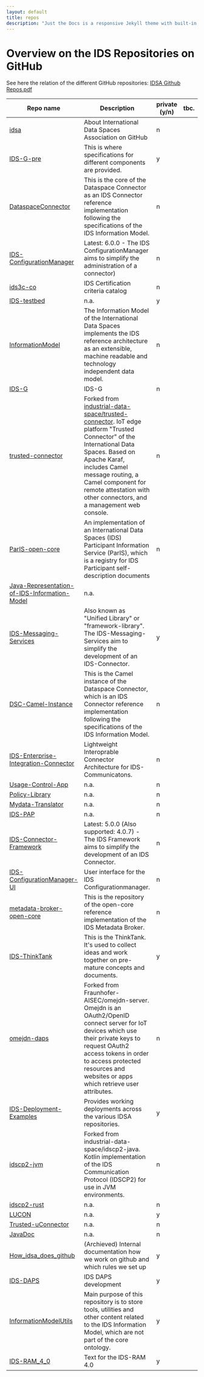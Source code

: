 ```yaml
---
layout: default
title: repos
description: "Just the Docs is a responsive Jekyll theme with built-in search that is easily customizable and hosted on GitHub Pages."
---
```


# Overview on the IDS Repositories on GitHub

See here the relation of the different GitHub repositories: [IDSA Github Repos.pdf](https://github.com/International-Data-Spaces-Association/idsa/files/6554088/IDSA.Github.Repos.pdf)


Repo name | Description | private (y/n) | tbc. |
--- | --- | --- | --- |
[idsa](https://github.com/International-Data-Spaces-Association/idsa) | About International Data Spaces Association on GitHub | n |
[IDS-G-pre](https://github.com/International-Data-Spaces-Association/IDS-G-pre) | This is where specifications for different components are provided. | y |
[DataspaceConnector](https://github.com/International-Data-Spaces-Association/DataspaceConnector) | This is the core of the Dataspace Connector as an IDS Connector reference implementation following the specifications of the IDS Information Model. | n |
[IDS-ConfigurationManager](https://github.com/International-Data-Spaces-Association/IDS-ConfigurationManager) | Latest: 6.0.0 - The IDS ConfigurationManager aims to simplify the administration of a connector) | n |
[ids3c-co](https://github.com/International-Data-Spaces-Association/ids3c-co) | IDS Certification criteria catalog | n |
[IDS-testbed](https://github.com/International-Data-Spaces-Association/IDS-testbed)| n.a. | y |
[InformationModel](https://github.com/International-Data-Spaces-Association/InformationModel)| The Information Model of the International Data Spaces implements the IDS reference architecture as an extensible, machine readable and technology independent data model. | n |
[IDS-G](https://github.com/International-Data-Spaces-Association/IDS-G) | IDS-G | n |
[trusted-connector](https://github.com/International-Data-Spaces-Association/trusted-connector) | Forked from [industrial-data-space/trusted-connector](https://github.com/industrial-data-space/trusted-connector). IoT edge platform "Trusted Connector" of the International Data Spaces. Based on Apache Karaf, includes Camel message routing, a Camel component for remote attestation with other connectors, and a management web console.| n |
[ParIS-open-core](https://github.com/International-Data-Spaces-Association/ParIS-open-core) | An implementation of an International Data Spaces (IDS) Participant Information Service (ParIS), which is a registry for IDS Participant self-description documents | n |
[Java-Representation-of-IDS-Information-Model](https://github.com/International-Data-Spaces-Association/Java-Representation-of-IDS-Information-Model)| n.a. |
[IDS-Messaging-Services](https://github.com/International-Data-Spaces-Association/IDS-Messaging-Services)|Also known as "Unified Library" or "framework-library". The IDS-Messaging-Services aim to simplify the development of an IDS-Connector. | y |
[DSC-Camel-Instance](https://github.com/International-Data-Spaces-Association/DSC-Camel-Instance)|This is the Camel instance of the Dataspace Connector, which is an IDS Connector reference implementation following the specifications of the IDS Information Model. | n |
[IDS-Enterprise-Integration-Connector](https://github.com/International-Data-Spaces-Association/IDS-Enterprise-Integration-Connector)|Lightweight Interoprable Connector Architecture for IDS-Communicatons. | n |
[Usage-Control-App](https://github.com/International-Data-Spaces-Association/Usage-Control-App) | n.a. | n |
[Policy-Library](https://github.com/International-Data-Spaces-Association/Policy-Library)|n.a. | n|
[Mydata-Translator](https://github.com/International-Data-Spaces-Association/Mydata-Translator)| n.a. | n |
[IDS-PAP](https://github.com/International-Data-Spaces-Association/IDS-PAP)|n.a.|n|
[IDS-Connector-Framework](https://github.com/International-Data-Spaces-Association/IDS-Connector-Framework)|Latest: 5.0.0 (Also supported: 4.0.7) - The IDS Framework aims to simplify the development of an IDS Connector. |n|
[IDS-ConfigurationManager-UI](https://github.com/International-Data-Spaces-Association/IDS-ConfigurationManager-UI)|User interface for the IDS Configurationmanager.|n|
[metadata-broker-open-core](https://github.com/International-Data-Spaces-Association/metadata-broker-open-core)|This is the repository of the open-core reference implementation of the IDS Metadata Broker. |n|
[IDS-ThinkTank](https://github.com/International-Data-Spaces-Association/IDS-ThinkTank)|This is the ThinkTank. It's used to collect ideas and work together on pre-mature concepts and documents. |y|
[omejdn-daps](https://github.com/International-Data-Spaces-Association/omejdn-daps)|Forked from Fraunhofer-AISEC/omejdn-server. Omejdn is an OAuth2/OpenID connect server for IoT devices which use their private keys to request OAuth2 access tokens in order to access protected resources and websites or apps which retrieve user attributes.|n|
[IDS-Deployment-Examples](https://github.com/International-Data-Spaces-Association/IDS-Deployment-Examples)|Provides working deployments across the various IDSA repositories.|y|
[idscp2-jvm](https://github.com/International-Data-Spaces-Association/idscp2-jvm)|Forked from industrial-data-space/idscp2-java. Kotlin implementation of the IDS Communication Protocol (IDSCP2) for use in JVM environments. |n|
[idscp2-rust](https://github.com/International-Data-Spaces-Association/idscp2-rust)|n.a.|n|
[LUCON](https://github.com/International-Data-Spaces-Association/LUCON)|n.a.|y|
[Trusted-uConnector](https://github.com/International-Data-Spaces-Association/Trusted-uConnector)|n.a.|n|
[JavaDoc](https://github.com/International-Data-Spaces-Association/JavaDoc)|n.a.|n|
[How_idsa_does_github](https://github.com/International-Data-Spaces-Association/How_idsa_does_github)| (Archieved) Internal documentation how we work on github and which rules we set up|y|
[IDS-DAPS](https://github.com/International-Data-Spaces-Association/IDS-DAPS)|IDS DAPS development|y|
[InformationModelUtils](https://github.com/International-Data-Spaces-Association/InformationModelUtils)|Main purpose of this repository is to store tools, utilities and other content related to the IDS Information Model, which are not part of the core ontology.|y|
[IDS-RAM_4_0](https://github.com/International-Data-Spaces-Association/IDS-RAM_4_0)|Text for the IDS-RAM 4.0 |y|
